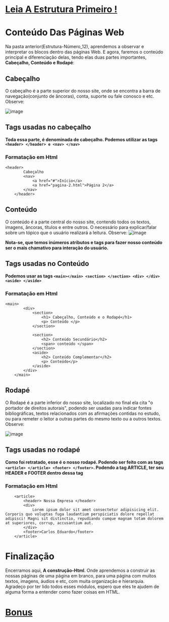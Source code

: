 # [Leia A Estrutura Primeiro !](https://github.com/Karlos-Eduardo-Mrqs/Construction-Html-Css-Javascript/blob/Test/Constru%C3%A7%C3%A3o-Html/M%C3%B3dulo%20-%206(Modelando%20na%20Web)/Estrutura_N%C3%BAmero_12/Estrutura.md)
# Conteúdo Das Páginas Web
Na pasta anterior(Estrutura-Número_12), aprendemos a observar e interpretar os blocos dentro das páginas Web. E agora, faremos o conteúdo principal e diferenciação delas, tendo elas duas partes importantes, **Cabeçalho, Conteúdo e Rodapé**:
## Cabeçalho
O cabeçalho é a parte superior do nosso site, onde se encontra a barra de navegação(conjunto de âncoras), conta, suporte ou fale conosco e etc. Observe:

![image](https://github.com/Karlos-Eduardo-Mrqs/Construcao-Html-Css-Javascript/assets/172524894/8d58ea6e-dcb8-4f94-a7a7-1ef5560e7b17)

## Tags usadas no cabeçalho
**Toda essa parte, é denominada de cabeçalho. Podemos utilizar as tags ``<header> </header> e <nav> </nav>``**

### Formatação em Html
```
<header>
        Cabeçalho
        <nav>
            <a href="#">Início</a>
            <a href="pagina-2.html">Página 2</a>
        </nav>
    </header>
```

## Conteúdo
O conteúdo é a parte central do nosso site, contendo todos os textos, imagens, âncoras, títulos e entre outros. O necessário  para explicar/falar sobre um tópico que o usuário realizará a leitura. Observe:
![image](https://github.com/Karlos-Eduardo-Mrqs/Construcao-Html-Css-Javascript/assets/172524894/673f6235-b253-4941-8a75-e3672b5a3519)

**Nota-se, que temos inúmeros atributos e tags para fazer nosso conteúdo ser o mais chamativo para interação do usuário.**

## Tags usadas no Conteúdo
**Podemos usar as tags ``<main></main> <section> </section> <div> </div> <aside> </aside> ``**

### Formatação em Html
```
<main>
        <div>
            <section>
                <h1> Cabeçalho, Conteúdo e o Rodapé</h1>
                <p> Conteúdo </p>
            </section>

            <section>
                <h2> Conteúdo Secundário</h2>
                <span> conteúdo </span>
            </section>
            <aside>
                <h2> Conteúdo Complementar</h2>
                <p> Conteúdo</p>
            </aside>
        </div>
    </main>
```
## Rodapé
O Rodapé é a parte inferior do nosso site, localizado no final ela cita "o portador de direitos autorais", podendo ser usadas para indicar fontes bibliográficas, textos relacionados com as afirmações contidas no estudo, ou para remeter o leitor a outras partes do mesmo texto ou a outros textos. Observe:

![image](https://github.com/Karlos-Eduardo-Mrqs/Construcao-Html-Css-Javascript/assets/172524894/c490f5ad-5a2e-47d8-a01e-91b39236e28e)

## Tags usadas no rodapé
**Como foi retratado, esse é o nosso rodapé. Podendo ser feito com as tags `` <article> </article> <footer> </footer> ``. Podendo a tag ARTICLE, ter seu HEADER e FOOTER dentro dessa tag**
### Formatação em Html
```
    <article>
        <header> Nossa Empresa </header>
        <div>
            Lorem ipsum dolor sit amet consectetur adipisicing elit. Corporis quo voluptas fuga laudantium perspiciatis dolore repellat adipisci! Magni sit distinctio, repudiando cumque magnam totam dolorem at superiores, corrup, accusantium aut.
        </div>
        <footer>Carlos Eduardo</footer>
    </article>
```
# Finalização
Encerramos aqui, **A construção-Html**. Onde aprendemos a construir as nossas páginas de uma página em branco, para uma página com muitos textos, imagens, áudios e etc, com muita organização e hierarquia. Agradeço por ter lido todos esses módulos, espero que eles te ajudem de alguma forma a entender como fazer coisas em HTML.
# [Bonus](https://www.w3schools.com/tags/default.asp)
